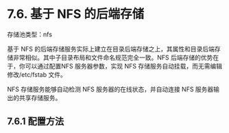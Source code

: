 # 7.6. 基于 NFS 的后端存储

存储池类型：nfs

基于 NFS 的后端存储服务实际上建立在目录后端存储之上，其属性和目录后端存储非常相似。其中子目录布局和文件命名规范完全一致。NFS 后端存储的优势在于，你可以通过配置NFS 服务器参数，实现 NFS 存储服务自动挂载，而无需编辑修改/etc/fstab 文件。

NFS 存储服务能够自动检测 NFS 服务器的在线状态，并自动连接 NFS 服务器输出的共享存储服务。

## 7.6.1 配置方法
